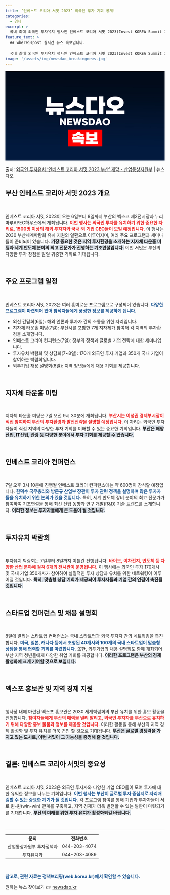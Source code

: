 ```yaml
---
title: ‘인베스트 코리아 서밋 2023’ 외국인 투자 기회 공개!
categories:
  - 경제
excerpt: >
  국내 최대 외국인 투자유치 행사인 인베스트 코리아 서밋 2023(Invest KOREA Summit 2023…
feature_text: >
  ## whereispost 실시간 뉴스 속보입니다.

  국내 최대 외국인 투자유치 행사인 인베스트 코리아 서밋 2023(Invest KOREA Summit 2023…
image: '/assets/img/newsdao_breakingnews.jpg'
---
```


![뉴스다오 속보](/assets/img/newsdao_breakingnews.jpg)

<p>출처: <a href="https://newsdao.kr/2419" rel="dofollow">외국인 투자유치 ‘인베스트 코리아 서밋 2023 부산’ 개막 - 산업통상자원부</a> | 뉴스다오</p>

<h2 data-ke-size="size26">부산 인베스트 코리아 서밋 2023 개요</h2>

<p data-ke-size="size16">&nbsp;</p> 

인베스트 코리아 서밋 2023이 오는 6일부터 8일까지 부산의 벡스코 제2전시장과 누리마루APEC하우스에서 개최됩니다. <b><span style="color: #ee2323;">이번 행사는 외국인 투자를 유치하기 위한 중요한 자리로, 1500명 이상의 해외 투자자와 국내·외 기업 CEO들이 모일 예정입니다.</span></b> 이 행사는 2030 부산세계박람회 유치 지원의 일환으로 이루어지며, 여러 주요 프로그램과 세미나들이 준비되어 있습니다. <b><span style="background-color: #21538527;">가장 중요한 것은 지역 투자환경을 소개하는 지자체 타운홀 미팅과 세계 반도체 분야의 최고 전문가가 진행하는 기조연설입니다.</span></b> 이번 서밋은 부산의 다양한 투자 장점을 알릴 귀중한 기회로 기대됩니다.

<p data-ke-size="size16">&nbsp;</p> 

<h2 data-ke-size="size26">주요 프로그램 일정</h2>

<p data-ke-size="size16">&nbsp;</p> 

인베스트 코리아 서밋 2023은 여러 흥미로운 프로그램으로 구성되어 있습니다. <b><span style="color: #1a5490;">다양한 프로그램이 마련되어 있어 참석자들에게 풍성한 정보를 제공하게 됩니다.</span></b> 

<ul>
<li>외신 간담회(6일): 해외 언론과 투자자 간의 소통을 위한 자리입니다.</li>
<li>지자체 타운홀 미팅(7일): 부산시를 포함한 7개 지자체가 참여해 각 지역의 투자환경을 소개합니다.</li>
<li>인베스트 코리아 컨퍼런스(7일): 정부의 정책과 글로벌 기업 전략에 대한 세미나입니다.</li>
<li>투자유치 박람회 및 상담회(7~8일): 170개 외국인 투자 기업과 350개 국내 기업이 참여하는 박람회입니다.</li>
<li>외투기업 채용 설명회(8일): 지역 청년들에게 채용 기회를 제공합니다.</li>
</ul>

<p data-ke-size="size16">&nbsp;</p> 

<h2 data-ke-size="size26">지자체 타운홀 미팅</h2>

<p data-ke-size="size16">&nbsp;</p> 

지자체 타운홀 미팅은 7일 오전 9시 30분에 개최됩니다. <b><span style="color: #ee2323;">부산시는 이성권 경제부시장이 직접 참여하여 부산의 투자환경과 발전전략을 설명할 예정입니다.</span></b> 이 자리는 외국인 투자자들이 직접 지역의 다양한 투자 기회를 이해할 수 있는 중요한 기회입니다. <b><span style="background-color: #21538527;">부산은 해양산업, IT산업, 관광 등 다양한 분야에서 투자 기회를 제공할 수 있습니다.</span></b>

<p data-ke-size="size16">&nbsp;</p> 

<h2 data-ke-size="size26">인베스트 코리아 컨퍼런스</h2>

<p data-ke-size="size16">&nbsp;</p> 

7일 오후 3시 10분에 진행될 인베스트 코리아 컨퍼런스에는 약 600명이 참석할 예정입니다. <b><span style="color: #1a5490;">한덕수 국무총리와 방문규 산업부 장관이 투자 관련 정책을 설명하며 많은 투자자들을 유치하기 위한 논의가 있을 것입니다.</span></b> 특히, 세계 반도체 장비 분야의 최고 전문가가 참여하여 기조연설을 통해 최신 산업 동향과 연구 개발(R&D) 기술 트렌드를 소개합니다. <b><span style="background-color: #21538527;">이러한 정보는 투자자들에게 큰 도움이 될 것입니다.</span></b>

<p data-ke-size="size16">&nbsp;</p> 

<h2 data-ke-size="size26">투자유치 박람회</h2>

<p data-ke-size="size16">&nbsp;</p> 

투자유치 박람회는 7일부터 8일까지 이틀간 진행됩니다. <b><span style="color: #ee2323;">바이오, 이차전지, 반도체 등 다양한 산업 분야에 걸쳐 6개의 전시관이 운영됩니다.</span></b> 이 행사에는 외국인 투자 170개사 및 국내 기업 350개사가 참여하여 실질적인 투자 상담과 유치를 위한 네트워킹이 이루어질 것입니다. <b><span style="background-color: #21538527;">특히, 맞춤형 상담 기회가 제공되어 투자자들과 기업 간의 연결이 촉진될 것입니다.</span></b>

<p data-ke-size="size16">&nbsp;</p> 

<h2 data-ke-size="size26">스타트업 컨퍼런스 및 채용 설명회</h2>

<p data-ke-size="size16">&nbsp;</p> 

8일에 열리는 스타트업 컨퍼런스는 국내 스타트업과 외국 투자자 간의 네트워킹을 촉진합니다. <b><span style="color: #1a5490;">미국, 일본, 캐나다 등에서 초청된 40개사와 100개의 국내 스타트업이 맞춤형 상담을 통해 협력할 기회를 마련합니다.</span></b> 또한, 외투기업의 채용 설명회도 함께 개최되어 부산 지역 청년들에게 다양한 취업 기회를 제공합니다. <b><span style="background-color: #21538527;">이러한 프로그램은 부산의 경제 활성화에 크게 기여할 것으로 보입니다.</span></b>

<p data-ke-size="size16">&nbsp;</p>

<h2 data-ke-size="size26">엑스포 홍보관 및 지역 경제 지원</h2>

<p data-ke-size="size16">&nbsp;</p> 

행사장 내에 마련된 엑스포 홍보관은 2030 세계박람회의 부산 유치를 위한 홍보 활동을 진행합니다. <b><span style="color: #ee2323;">참여자들에게 부산의 매력을 널리 알리고, 외국인 투자자를 부산으로 유치하기 위해 다양한 홍보 물품과 정보를 제공할 것입니다.</span></b> 이러한 활동을 통해 부산의 지역 경제 활성화 및 투자 유치를 더욱 견인 할 것으로 기대됩니다. <b><span style="background-color: #21538527;">부산은 글로벌 경쟁력을 가지고 있는 도시로, 이번 서밋이 그 가능성을 증명해 줄 것입니다.</span></b> 

<p data-ke-size="size16">&nbsp;</p> 

<h2 data-ke-size="size26">결론: 인베스트 코리아 서밋의 중요성</h2>

<p data-ke-size="size16">&nbsp;</p> 

인베스트 코리아 서밋 2023은 외국인 투자자와 다양한 기업 CEO들이 모여 투자에 대한 유익한 정보를 나누는 기회입니다. <b><span style="color: #1a5490;">이번 행사는 부산이 글로벌 투자 중심지로 자리매김할 수 있는 중요한 계기가 될 것입니다.</span></b> 각 프로그램 참여를 통해 기업과 투자자들이 서로 윈-윈(win-win) 관계를 구축하고, 지역 경제가 더욱 발전할 수 있는 발판이 마련되기를 기대합니다. <b><span style="background-color: #21538527;">부산의 미래를 위한 투자 유치가 활성화되길 바랍니다.</span></b>

<p data-ke-size="size16">&nbsp;</p>

<hr style="height:1px;border:none;color:#eeeeee;background-color:#eeeeee;" />

<table style="text-align: center;">
    <tr>
        <td style="text-align: center; height: 17px;"><b>문의</b></td>
        <td style="text-align: center; height: 17px;"><b>전화번호</b></td>
    </tr>
    <tr>
        <td style="text-align: center; height: 17px;">산업통상자원부 투자정책과</td>
        <td style="text-align: center; height: 17px;">044-203-4074</td>
    </tr>
    <tr>
        <td style="text-align: center; height: 17px;">투자유치과</td>
        <td style="text-align: center; height: 17px;">044-203-4089</td>
    </tr>
</table> 

<p data-ke-size="size16">&nbsp;</p> 

<b><span style="color: #1a5490;">참고로, 관련 자료는 정책브리핑(web.korea.kr)에서 확인할 수 있습니다.</span></b> 

원하는 뉴스 찾아보기 👉 <a href="https://newsdao.kr" rel="dofollow">newsdao.kr</a>



